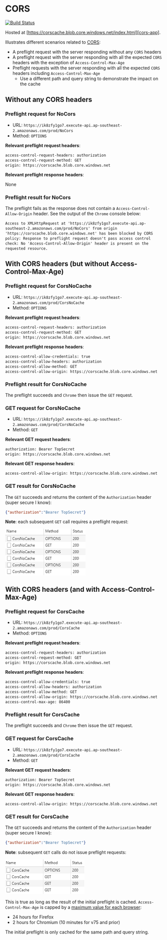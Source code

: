# CORS

[![Build Status](https://dev.azure.com/gabrielweyer/Cors/_apis/build/status/Cors?branchName=master)](https://dev.azure.com/gabrielweyer/Cors/_build/latest?definitionId=9&branchName=master)

Hosted at [https://corscache.blob.core.windows.net/index.html][cors-app].

Illustrates different scenarios related to [CORS][cors]:

- A preflight request with the server responding without any `CORS` headers
- A preflight request with the server responding with all the expected `CORS` headers with the exception of `Access-Control-Max-Age`
- Preflight requests with the server responding with all the expected `CORS` headers including `Access-Control-Max-Age`
  - Use a different path and query string to demonstrate the impact on the cache

## Without any CORS headers

### Preflight request for NoCors

- URL: `https://ik8zfy1go7.execute-api.ap-southeast-2.amazonaws.com/prod/NoCors`
- Method: `OPTIONS`

**Relevant preflight request headers**:

```text
access-control-request-headers: authorization
access-control-request-method: GET
origin: https://corscache.blob.core.windows.net
```

**Relevant preflight response headers**:

None

### Preflight result for NoCors

The preflight fails as the response does not contain a `Access-Control-Allow-Origin` header. See the output of the `Chrome` console below:

```text
Access to XMLHttpRequest at 'https://ik8zfy1go7.execute-api.ap-southeast-2.amazonaws.com/prod/NoCors' from origin 'https://corscache.blob.core.windows.net' has been blocked by CORS policy: Response to preflight request doesn't pass access control check: No 'Access-Control-Allow-Origin' header is present on the requested resource.
```

## With CORS headers (but without Access-Control-Max-Age)

### Preflight request for CorsNoCache

- URL: `https://ik8zfy1go7.execute-api.ap-southeast-2.amazonaws.com/prod/CorsNoCache`
- Method: `OPTIONS`

**Relevant preflight request headers**:

```text
access-control-request-headers: authorization
access-control-request-method: GET
origin: https://corscache.blob.core.windows.net
```

**Relevant preflight response headers**:

```text
access-control-allow-credentials: true
access-control-allow-headers: authorization
access-control-allow-method: GET
access-control-allow-origin: https://corscache.blob.core.windows.net
```

### Preflight result for CorsNoCache

The preflight succeeds and `Chrome` then issue the `GET` request.

### GET request for CorsNoCache

- URL: `https://ik8zfy1go7.execute-api.ap-southeast-2.amazonaws.com/prod/CorsNoCache`
- Method: `GET`

**Relevant GET request headers**:

```text
authorization: Bearer TopSecret
origin: https://corscache.blob.core.windows.net
```

**Relevant GET response headers**:

```text
access-control-allow-origin: https://corscache.blob.core.windows.net
```

### GET result for CorsNoCache

The `GET` succeeds and returns the content of the `Authorization` header (super secure I know):

```json
{"authorization":"Bearer TopSecret"}
```

**Note**: each subsequent `GET` call requires a preflight request:

![One preflight per GET](./docs/many-preflights.png)

## With CORS headers (and with Access-Control-Max-Age)

### Preflight request for CorsCache

- URL: `https://ik8zfy1go7.execute-api.ap-southeast-2.amazonaws.com/prod/CorsCache`
- Method: `OPTIONS`

**Relevant preflight request headers**:

```text
access-control-request-headers: authorization
access-control-request-method: GET
origin: https://corscache.blob.core.windows.net
```

**Relevant preflight response headers**:

```text
access-control-allow-credentials: true
access-control-allow-headers: authorization
access-control-allow-method: GET
access-control-allow-origin: https://corscache.blob.core.windows.net
access-control-max-age: 86400
```

### Preflight result for CorsCache

The preflight succeeds and `Chrome` then issue the `GET` request.

### GET request for CorsCache

- URL: `https://ik8zfy1go7.execute-api.ap-southeast-2.amazonaws.com/prod/CorsCache`
- Method: `GET`

**Relevant GET request headers**:

```text
authorization: Bearer TopSecret
origin: https://corscache.blob.core.windows.net
```

**Relevant GET response headers**:

```text
access-control-allow-origin: https://corscache.blob.core.windows.net
```

### GET result for CorsCache

The `GET` succeeds and returns the content of the `Authorization` header (super secure I know):

```json
{"authorization":"Bearer TopSecret"}
```

**Note**: subsequent `GET` calls do not issue preflight requests:

![Single preflight](./docs/single-preflight.png)

This is true as long as the result of the initial preflight is cached. `Access-Control-Max-Age` is capped by a [maximum value for each browser][max-age]:

- 24 hours for Firefox
- 2 hours for Chromium (10 minutes for v75 and prior)

The initial preflight is only cached for the same path and query string.

[cors-app]: https://corscache.blob.core.windows.net/index.html
[cors]: https://developer.mozilla.org/en-US/docs/Web/HTTP/CORS
[max-age]: https://developer.mozilla.org/en-US/docs/Web/HTTP/Headers/Access-Control-Max-Age#Directives

